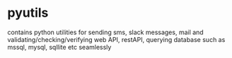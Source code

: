 # pyutils
contains python utilities for sending sms, slack messages, mail and validating/checking/verifying web API, restAPI, querying database such as mssql, mysql, sqllite etc seamlessly
